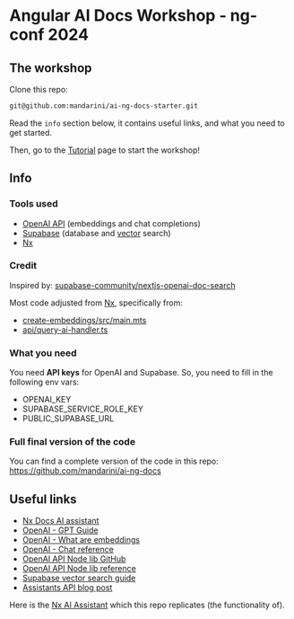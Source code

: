 # Angular AI Docs Workshop - ng-conf 2024

## The workshop

Clone this repo:

```bash
git@github.com:mandarini/ai-ng-docs-starter.git
```

Read the `info` section below, it contains useful links, and what you need to get started.

Then, go to the [Tutorial](tutorial/STEP_00.md) page to start the workshop!

## Info

### Tools used

- [OpenAI API](https://platform.openai.com/docs/api-reference) (embeddings and chat completions)
- [Supabase](https://supabase.com/) (database and [vector](https://supabase.com/vector) search)
- [Nx](https://nx.dev/)

### Credit

Inspired by: [supabase-community/nextjs-openai-doc-search](https://github.com/supabase-community/nextjs-openai-doc-search)

Most code adjusted from [Nx](https://github.com/nrwl/nx), specifically from:

- [create-embeddings/src/main.mts](https://github.com/nrwl/nx/blob/master/tools/documentation/create-embeddings/src/main.mts)
- [api/query-ai-handler.ts](https://github.com/nrwl/nx/blob/master/nx-dev/nx-dev/pages/api/query-ai-handler.ts)

### What you need

You need **API keys** for OpenAI and Supabase. So, you need to fill in the following env vars:

- OPENAI_KEY
- SUPABASE_SERVICE_ROLE_KEY
- PUBLIC_SUPABASE_URL

### Full final version of the code

You can find a complete version of the code in this repo: https://github.com/mandarini/ai-ng-docs

## Useful links

- [Nx Docs AI assistant](https://blog.nrwl.io/nx-docs-ai-assistant-433d238e45d4)
- [OpenAI - GPT Guide](https://platform.openai.com/docs/guides/gpt)
- [OpenAI - What are embeddings](https://platform.openai.com/docs/guides/embeddings/what-are-embeddings)
- [OpenAI - Chat reference](https://platform.openai.com/docs/api-reference/chat)
- [OpenAI API Node lib GitHub](https://github.com/openai/openai-node)
- [OpenAI API Node lib reference](https://platform.openai.com/docs/libraries/node-js-library)
- [Supabase vector search guide](https://supabase.com/docs/guides/ai/examples/nextjs-vector-search)
- [Assistants API blog post](https://pakotinia.medium.com/openais-assistants-api-a-hands-on-demo-110a861cf2d0)

Here is the [Nx AI Assistant](https://nx.dev/ai-chat) which this repo replicates (the functionality of).
